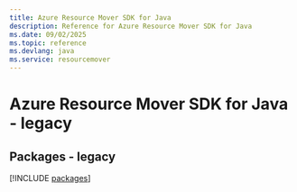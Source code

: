 ```yaml
---
title: Azure Resource Mover SDK for Java
description: Reference for Azure Resource Mover SDK for Java
ms.date: 09/02/2025
ms.topic: reference
ms.devlang: java
ms.service: resourcemover
---
```

# Azure Resource Mover SDK for Java - legacy
## Packages - legacy
[!INCLUDE [packages](resource-mover-index.md)]